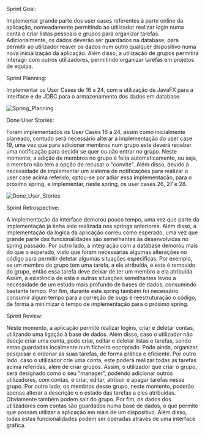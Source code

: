 Sprint Goal:

Implementar grande parte dos user cases referentes à parte online da aplicação, nomeadamente permitindo ao utilizador realizar login numa conta e criar listas pessoais e grupos para organizar tarefas.
Adicionalmente, os dados deverão ser guardados na database, para permitir ao utilizador reaver os dados num outro qualquer dispositivo numa nova inicialização da aplicação.
Além disso, a utilização de grupos permitirá interagir com outros utilizadores, permitindo organizar tarefas em projetos de equipa. 

Sprint Planning:

Implementar os User Cases de 16 a 24, com a utilização de JavaFX para a interface e de JDBC para o armazenamento dos dados em database.

![Spring_Planning](uploads/84fac530df6e270120ffdb89dad87c35/Spring_Planning.PNG)

Done User Stories:

Foram implementados os User Cases 16 a 24, assim como inicialmente planeado, contudo será necessário alterar a implementação do user case 19, uma vez que para adicionar membros num grupo este deverá receber uma notificação para decidir se quer ou não entrar no grupo.
Neste momento, a adição de membros no grupo é feita automaticamente, ou seja, o membro não tem a opção de recusar o "convite".
Além disso, devido à necessidade de implementar um sistema de notificações para realizar o user case acima referido, optou-se por adiar essa implementação, para o próximo spring, e implementar, neste spring, os user cases 26, 27 e 28.

![Done_User_Stories](uploads/ffe6b87cb49fc32206e8e32658522916/Done_User_Stories.PNG)

Sprint Retrospective:

A implementação da interface demorou pouco tempo, uma vez que parte da implementação já tinha sido realizada nos springs anteriores.
Além disso, a implementação da lógica da aplicação correu como esperado, uma vez que grande parte das funcionalidades são semelhantes às desenvolvidas no spring passado.
Por outro lado, a integração com a database demorou mais do que o esperado, visto que foram necessárias algumas alterações no código para permitir detetar algumas situações especificas.
Por exemplo, se um membro do grupo tem uma tarefa, a ele atribuída, e este é removido do grupo, então essa tarefa deve deixar de ter um membro a ela atribuída.
Assim, a existência de esta e outras situações semelhantes levou a necessidade de um estudo mais profundo de bases de dados, consumindo bastante tempo.
Por fim, durante este spring também foi necessário consumir algum tempo para a correção de bugs e reestruturação o código, de forma a minimizar o tempo de implementação para o próximo spring.

Sprint Review:

Neste momento, a aplicação permite realizar logins, criar e deletar contas, utilizando uma ligação à base de dados.
Além disso, caso o utilizador não deseje criar uma conta, pode criar, editar e deletar listas e tarefas, sendo estas guardadas localmente num ficheiro encriptado.
Pode ainda, organizar, pesquisar e ordenar as suas tarefas, de forma prática e eficiente.
Por outro lado, caso o utilizador crie uma conta, este poderá realizar todas as tarefas acima referidas, além de criar grupos.
Assim, o utilizador que criar o grupo, será designado como o seu "manager", podendo adicionar outros utilizadores, com contas, e criar, editar, atribuir e apagar tarefas nesse grupo.
Por outro lado, os membros desse grupo, neste momento, poderão apenas alterar a descrição e o estado das tarefas a eles atribuídas. Obviamente também podem sair do grupo.
Por fim, os dados dos utilizadores com contas são guardados numa base de dados, o que permite que possam utilizar a aplicação em mais de um dispositivo.
Além disso, todas estas funcionalidades podem ser operadas através de uma interface gráfica.
